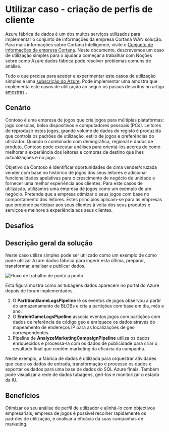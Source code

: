 <properties 
    pageTitle="Utilizar caso - criação de perfis de cliente" 
    description="Saiba como Azure dados fábrica é utilizada para criar um condicionados por dados fluxo de trabalho (pipeline) para criar um perfil clientes de jogos." 
    services="data-factory" 
    documentationCenter="" 
    authors="sharonlo101" 
    manager="jhubbard" 
    editor="monicar"/>

<tags 
    ms.service="data-factory" 
    ms.workload="data-services" 
    ms.tgt_pltfrm="na" 
    ms.devlang="na" 
    ms.topic="article" 
    ms.date="09/06/2016" 
    ms.author="shlo"/>

# <a name="use-case---customer-profiling"></a>Utilizar caso - criação de perfis de cliente

Azure fábrica de dados é um dos muitos serviços utilizados para implementar o conjunto de informações da empresa Cortana WAN solução.  Para mais informações sobre Cortana Intelligence, visite o [Conjunto de informações da empresa Cortana](http://www.microsoft.com/cortanaanalytics). Neste documento, descrevemos um caso de utilização simples para o ajudar a começar a trabalhar com Noções sobre como Azure dados fábrica pode resolver problemas comuns de análise.

Tudo o que precisa para aceder e experimentar este casos de utilização simples é uma [subscrição do Azure](https://azure.microsoft.com/pricing/free-trial/).  Pode implementar uma amostra que implementa este casos de utilização ao seguir os passos descritos no artigo [amostras](data-factory-samples.md) .

## <a name="scenario"></a>Cenário

Contoso é uma empresa de jogos que cria jogos para múltiplas plataformas: jogo consolas, bolso dispositivos e computadores pessoais (PCs). Leitores de reproduzir estes jogos, grande volume de dados do registo é produzida que controla os padrões de utilização, estilo de jogos e preferências do utilizador.  Quando o combinado com demográfica, regional e dados de produto, Contoso pode executar análises para orientá-los acerca de como melhorar a experiência dos leitores e compras de destino que lhes actualizações e no jogo. 

Objetivo da Contoso é identificar oportunidades de cima vender/cruzada vender com base no histórico de jogos dos seus leitores e adicionar funcionalidades apelativas para o crescimento de negócio de unidade e fornecer uma melhor experiência aos clientes. Para este casos de utilização, utilizamos uma empresa de jogos como um exemplo de um negócio. Pretende que a empresa otimizar o seus jogos com base no comportamento dos leitores. Estes princípios aplicam-se para as empresas que pretende participar aos seus clientes à volta dos seus produtos e serviços e melhore a experiência aos seus clientes.

## <a name="challenges"></a>Desafios


## <a name="solution-overview"></a>Descrição geral da solução

Neste caso utilize simples pode ser utilizado como um exemplo de como pode utilizar Azure dados fábrica para ingerir esta última, preparar, transformar, analisar e publicar dados.

![Fluxo de trabalho de ponto a ponto](./media/data-factory-customer-profiling-usecase/EndToEndWorkflow.png)

Esta figura mostra como as tubagens dados aparecem no portal do Azure depois de foram implementados.

1.  O **PartitionGameLogsPipeline** lê os eventos de jogos observou a partir do armazenamento de BLOBs e cria a partições com base em dia, mês e ano.
2.  O **EnrichGameLogsPipeline** associa eventos jogos com partições com dados de referência de código geo e enriquece os dados através do mapeamento de endereços IP para as localizações de geo correspondentes.
3.  Pipeline de **AnalyzeMarketingCampaignPipeline** utiliza os dados enriquecidos e processa-la com os dados de publicidade para criar o resultado final que contém marketing da eficácia da campanha.

Neste exemplo, a fábrica de dados é utilizada para orquestrar atividades que copie os dados de entrada, transformação e processo os dados e exportar os dados para uma base de dados do SQL Azure finais.  Também pode visualizar a rede de dados tubagens, geri-los e monitorizar o estado da IU.

## <a name="benefits"></a>Benefícios

Otimizar os seu análise de perfil de utilizador e alinhá-lo com objectivos empresariais, empresa de jogos é possível recolher rapidamente os padrões de utilização, e analisar a eficácia da suas campanhas de marketing.




